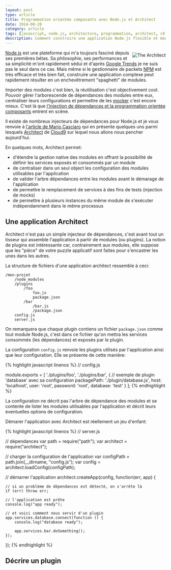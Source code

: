 ```yaml
---
layout: post
type: article
title: Programmation orientée composants avec Node.js et Architect
date: 2014-08-20
category: article
tags: [javascript, node.js, architecture, programmation, architect, c9.io, orientee composants, orientee objet]
description: Comment construire une application Node.js flexible et modulaire avec Architect
---
```


<img src="http://bdelespierre.fr/images/articles/architect.jpg" alt="The Architect" style="float: right; margin: .5em 0 0 .5em"> [Node.js](http://nodejs.org/) est une plateforme qui m'a toujours fasciné depuis ses premières bétas. Sa philosophie, ses performances et sa simplicité m'ont rapidement sédui et d'après [Google Trends](http://www.google.com/trends/explore#q=nodejs) je ne suis pas le seul dans ce cas. Mais même si le gestionnaire de packets [NPM](https://www.npmjs.org/) est très efficace et très bien fait, construire une application complexe peut rapidement résulter en un enchevêtrement "spaghetti" de modules.

Importer des modules c'est bien, la réutilisation c'est objectivement cool. Pouvoir gêrer l'arborescende de dépendances des modules entre eux, centraliser leurs configurations et permettre de les [mocker](http://en.wikipedia.org/wiki/Mock_object) c'est encore mieux. C'est là que [l'injection de dépendances et la programmation orientée composants](http://bdelespierre.fr/article/injection-de-dependances-et-composants-en-php/) entrent en scène.

Il existe de nombreux injecteurs de dépendances pour Node.js et je vous renvoie à [l'article de Mario Casciaro](http://www.mariocasciaro.me/dependency-injection-in-node-js-and-other-architectural-patterns) qui en présente quelques uns parmi lesquels [Architect](https://github.com/c9/architect) de [Cloud9](https://c9.io/) sur lequel nous allons nous pencher aujourd'hui.

En quelques mots, Architect permet:

+ d'étendre la gestion native des modules en offrant la possibilité de définir les services exposés et consommés par un module
+ de centraliser dans un seul object les configuration des modules utilisables par l'application
+ de valider l'arbre dépendances entre les modules avant le démarage de l'application
+ de permettre le remplacement de services à des fins de tests (injection de mocks)
+ de permettre à plusieurs instances du même module de s'exécuter indépendamment dans le même processus

## Une application Architect

Architect n'est pas un simple injecteur de dépendances, c'est avant tout un tisseur qui assemble l'application à partir de modules (ou plugins). La notion de plugins est intéressante car, contrairement aux modules, elle suppose que les "pièce" de votre puzzle applicatif sont faites pour s'encastrer les unes dans les autres.

La structure de fichiers d'une application architect ressemble à ceci:

	/mon-projet
		/node_modules
		/plugins
			/foo
				foo.js
				package.json
			/bar
				/bar.js
				/package.json
		config.js
		server.js

On remarquera que chaque plugin contiens un fichier `package.json` comme tout module Node.js, c'est dans ce fichier qu'on mettra les services consommés (les dépendances) et exposés par le plugin.

La configuration `config.js` renvoie les plugins utilisés par l'application ainsi que leur configuration. Elle se présente de cette manière:

{% highlight javascript linenos %}
// config.js

module.exports = [
	'./plugins/foo',
	'./plugins/bar',
	{
		// exemple de plugin 'database' avec sa configuration
		packagePath: './plugin/database.js',
		host: 'localhost',
		user: 'root',
		password: 'root',
		database: 'test'
	}
];
{% endhighlight %}

La configuration ne décrit pas l'arbre de dépendance des modules et se contente de lister les modules utilisables par l'application et décrit leurs eventuelles options de configuration.

Démarer l'application avec Architect est réellement un jeu d'enfant:

{% highlight javascript linenos %}
// server.js

// dépendances
var path      = require("path");
var architect = require("architect");

// charger la configuration de l'application
var configPath = path.join(__dirname, "config.js");
var config = architect.loadConfig(configPath);

// démarrer l'application
architect.createApp(config, function(err, app) {

	// si un problème de dépendances est détecté, on s'arrête là
	if (err) throw err;

	// l'application est prête
	console.log("app ready");

	// et voici comment nous servir d'un plugin
	app.services.database.connect(function () {
		console.log("database ready");

		app.services.bar.doSomething();
	});

});
{% endhighlight %}

## Décrire un plugin


